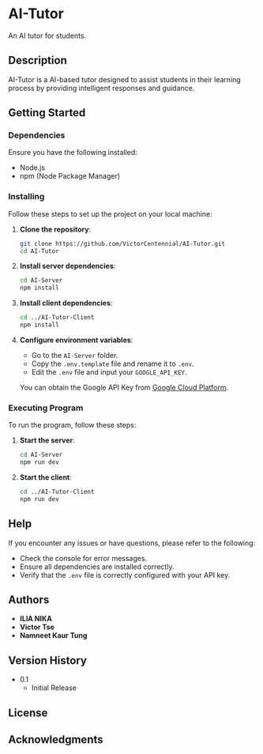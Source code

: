 # AI-Tutor

An AI tutor for students.

## Description

AI-Tutor is a AI-based tutor designed to assist students in their learning process by providing intelligent responses and guidance.

## Getting Started

### Dependencies

Ensure you have the following installed:

- Node.js
- npm (Node Package Manager)

### Installing

Follow these steps to set up the project on your local machine:

1. **Clone the repository**:

   ```bash
   git clone https://github.com/VictorCentennial/AI-Tutor.git
   cd AI-Tutor
   ```

2. **Install server dependencies**:

   ```bash
   cd AI-Server
   npm install
   ```

3. **Install client dependencies**:

   ```bash
   cd ../AI-Tutor-Client
   npm install
   ```

4. **Configure environment variables**:

   - Go to the `AI-Server` folder.
   - Copy the `.env.template` file and rename it to `.env`.
   - Edit the `.env` file and input your `GOOGLE_API_KEY`.

   You can obtain the Google API Key from [Google Cloud Platform](https://console.cloud.google.com/apis/credentials).

### Executing Program

To run the program, follow these steps:

1. **Start the server**:

   ```bash
   cd AI-Server
   npm run dev
   ```

2. **Start the client**:
   ```bash
   cd ../AI-Tutor-Client
   npm run dev
   ```

## Help

If you encounter any issues or have questions, please refer to the following:

- Check the console for error messages.
- Ensure all dependencies are installed correctly.
- Verify that the `.env` file is correctly configured with your API key.

## Authors

- **ILIA NIKA**
- **Victor Tse**
- **Namneet Kaur Tung**

## Version History

- 0.1
  - Initial Release

## License

## Acknowledgments
